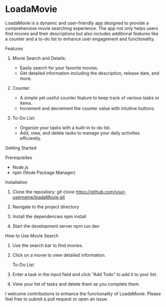 # LoadaMovie

LoadaMovie is a dynamic and user-friendly app designed to provide a comprehensive movie searching experience. The app not only helps users find movies and their descriptions but also includes additional features like a counter and a to-do list to enhance user engagement and functionality.

 Features

1. Movie Search and Details: 
   - Easily search for your favorite movies.
   - Get detailed information including the description, release date, and more.
   
2. Counter: 
   - A simple yet useful counter feature to keep track of various tasks or items.
   - Increment and decrement the counter value with intuitive buttons.

3. To-Do List:
   - Organize your tasks with a built-in to-do list.
   - Add, view, and delete tasks to manage your daily activities efficiently.

 Getting Started

Prerequisites

- Node.js
- npm (Node Package Manager)

 Installation

1. Clone the repository:
   git clone https://github.com/your-username/loadaMovie.git


2. Navigate to the project directory

3. Install the dependencies
    npm install


4. Start the development server
    npm run dev


How to Use
    Movie Search
1. Use the search bar to find movies.
2. Click on a movie to view detailed information.


    To-Do List

1. Enter a task in the input field and click "Add Todo" to add it to your list.
2. View your list of tasks and delete them as you complete them.

I welcome contributions to enhance the functionality of LoadaMovie. Please feel free to submit a pull request or open an issue.
